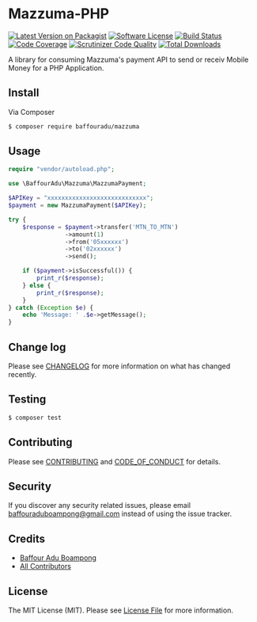 # Mazzuma-PHP

[![Latest Version on Packagist][ico-version]][link-packagist]
[![Software License][ico-license]](LICENSE.md)
[![Build Status](https://travis-ci.org/BaffourAdu/Mazzuma-PHP.svg?branch=master)](https://travis-ci.org/BaffourAdu/Mazzuma-PHP)
[![Code Coverage](https://scrutinizer-ci.com/g/BaffourAdu/Mazzuma-PHP/badges/coverage.png?b=master)](https://scrutinizer-ci.com/g/BaffourAdu/Mazzuma-PHP/?branch=master)
[![Scrutinizer Code Quality](https://scrutinizer-ci.com/g/BaffourAdu/Mazzuma-PHP/badges/quality-score.png?b=master)](https://scrutinizer-ci.com/g/BaffourAdu/Mazzuma-PHP/?branch=master)
[![Total Downloads][ico-downloads]][link-downloads]

A library for consuming Mazzuma's payment API to send or receiv Mobile Money for a PHP Application. 

## Install

Via Composer

``` bash
$ composer require baffouradu/mazzuma
```

## Usage

``` php
require "vendor/autoload.php";

use \BaffourAdu\Mazzuma\MazzumaPayment;

$APIKey = "xxxxxxxxxxxxxxxxxxxxxxxxxxxx";
$payment = new MazzumaPayment($APIKey);

try {
    $response = $payment->transfer('MTN_TO_MTN')
                ->amount(1)
                ->from('05xxxxxx')
                ->to('02xxxxxx')
                ->send();

    if ($payment->isSuccessful()) {
        print_r($response);
    } else {
        print_r($response);
    }  
} catch (Exception $e) {
    echo 'Message: ' .$e->getMessage();
}


```

## Change log

Please see [CHANGELOG](CHANGELOG.md) for more information on what has changed recently.

## Testing

``` bash
$ composer test
```

## Contributing

Please see [CONTRIBUTING](CONTRIBUTING.md) and [CODE_OF_CONDUCT](CODE_OF_CONDUCT.md) for details.

## Security

If you discover any security related issues, please email baffouraduboampong@gmail.com instead of using the issue tracker.

## Credits

- [Baffour Adu Boampong][link-author]
- [All Contributors][link-contributors]

## License

The MIT License (MIT). Please see [License File](LICENSE.md) for more information.

[ico-version]: https://img.shields.io/packagist/v/BaffourAdu/mazzuma.svg?style=flat-square
[ico-license]: https://img.shields.io/badge/license-MIT-brightgreen.svg?style=flat-square
[ico-downloads]: https://img.shields.io/packagist/dt/BaffourAdu/mazzuma.svg?style=flat-square

[link-packagist]: https://packagist.org/packages/BaffourAdu/mazzuma
[link-downloads]: https://packagist.org/packages/BaffourAdu/mazzuma
[link-author]: https://twitter.com/BaffourBoampong
[link-contributors]: ../../contributors
